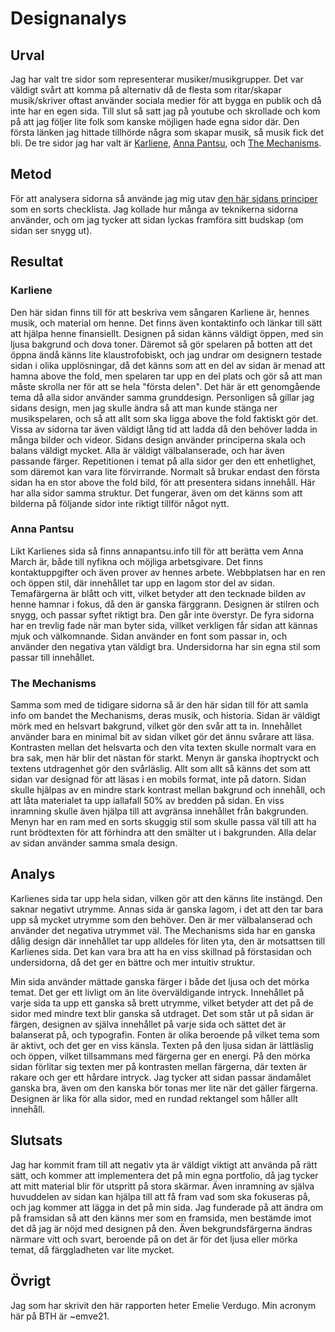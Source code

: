 Designanalys
=======================

Urval
-----------------------
Jag har valt tre sidor som representerar musiker/musikgrupper. Det var väldigt svårt att komma på alternativ då de flesta som ritar/skapar musik/skriver oftast använder sociala medier för att bygga en publik och då inte har en egen sida. Till slut så satt jag på youtube och skrollade och kom på att jag följer lite folk som kanske möjligen hade egna sidor där. Den första länken jag hittade tillhörde några som skapar musik, så musik fick det bli. De tre sidor jag har valt är [Karliene](https://karliene.com/), [Anna Pantsu](https://www.annapantsu.info/), och [The Mechanisms](https://themechanisms.com/).

Metod
-----------------------
För att analysera sidorna så använde jag mig utav [den här sidans principer](https://www.canva.com/learn/design-elements-principles/) som en sorts checklista. Jag kollade hur många av teknikerna sidorna använder, och om jag tycker att sidan lyckas framföra sitt budskap (om sidan ser snygg ut).

Resultat
-----------------------
### Karliene
Den här sidan finns till för att beskriva vem sångaren Karliene är, hennes musik, och material om henne. Det finns även kontaktinfo och länkar till sätt att hjälpa henne finansiellt. Designen på sidan känns väldigt öppen, med sin ljusa bakgrund och dova toner. Däremot så gör spelaren på botten att det öppna ändå känns lite klaustrofobiskt, och jag undrar om designern testade sidan i olika upplösningar, då det känns som att en del av sidan är menad att hamna above the fold, men spelaren tar upp en del plats och gör så att man måste skrolla ner för att se hela "första delen". Det här är ett genomgående tema då alla sidor använder samma grunddesign. Personligen så gillar jag sidans design, men jag skulle ändra så att man kunde stänga ner musikspelaren, och så att allt som ska ligga above the fold faktiskt gör det. Vissa av sidorna tar även väldigt lång tid att ladda då den behöver ladda in många bilder och videor. Sidans design använder principerna skala och balans väldigt mycket. Alla är väldigt välbalanserade, och har även passande färger. Repetitionen i temat på alla sidor ger den ett enhetlighet, som däremot kan vara lite förvirrande. Normalt så brukar endast den första sidan ha en stor above the fold bild, för att presentera sidans innehåll. Här har alla sidor samma struktur. Det fungerar, även om det känns som att bilderna på följande sidor inte riktigt tillför något nytt.

### Anna Pantsu
Likt Karlienes sida så finns annapantsu.info till för att berätta vem Anna March är, både till nyfikna och möjliga arbetsgivare. Det finns kontaktuppgifter och även prover av hennes arbete. Webbplatsen har en ren och öppen stil, där innehållet tar upp en lagom stor del av sidan. Temafärgerna är blått och vitt, vilket betyder att den tecknade bilden av henne hamnar i fokus, då den är ganska färggrann. Designen är stilren och snygg, och passar syftet riktigt bra. Den går inte överstyr. De fyra sidorna har en trevlig fade när man byter sida, villket verkligen får sidan att kännas mjuk och välkomnande. Sidan använder en font som passar in, och använder den negativa ytan väldigt bra. Undersidorna har sin egna stil som passar till innehållet.

### The Mechanisms
Samma som med de tidigare sidorna så är den här sidan till för att samla info om bandet the Mechanisms, deras musik, och historia. Sidan är väldigt mörk med en helsvart bakgrund, vilket gör den svår att ta in. Innehållet använder bara en minimal bit av sidan vilket gör det ännu svårare att läsa. Kontrasten mellan det helsvarta och den vita texten skulle normalt vara en bra sak, men här blir det nästan för starkt. Menyn är ganska ihoptryckt och textens utdragenhet gör den svårläslig. Allt som allt så känns det som att sidan var designad för att läsas i en mobils format, inte på datorn. Sidan skulle hjälpas av en mindre stark kontrast mellan bakgrund och innehåll, och att låta materialet ta upp iallafall 50% av bredden på sidan. En viss inramning skulle även hjälpa till att avgränsa innehållet från bakgrunden. Menyn har en ram med en sorts skuggig stil som skulle passa väl till att ha runt brödtexten för att förhindra att den smälter ut i bakgrunden. Alla delar av sidan använder samma smala design.

Analys
-----------------------
Karlienes sida tar upp hela sidan, vilken gör att den känns lite instängd. Den saknar negativt utrymme. Annas sida är ganska lagom, i det att den tar bara upp så mycket utrymme som den behöver. Den är mer välbalanserad och använder det negativa utrymmet väl. The Mechanisms sida har en ganska dålig design där innehållet tar upp alldeles för liten yta, den är motsattsen till Karlienes sida.
Det kan vara bra att ha en viss skillnad på förstasidan och undersidorna, då det ger en bättre och mer intuitiv struktur.

Min sida använder mättade ganska färger i både det ljusa och det mörka temat. Det ger ett livligt om än lite överväldigande intryck. Innehållet på varje sida ta upp ett ganska så brett utrymme, vilket betyder att det på de sidor med mindre text blir ganska så utdraget. Det som står ut på sidan är färgen, designen av själva innehållet på varje sida och sättet det är balanserat på, och typografin. Fonten är olika beroende på vilket tema som är aktivt, och det ger en viss känsla. Texten på den ljusa sidan är lättläslig och öppen, vilket tillsammans med färgerna ger en energi. På den mörka sidan förlitar sig texten mer på kontrasten mellan färgerna, där texten är rakare och ger ett hårdare intryck. Jag tycker att sidan passar ändamålet ganska bra, även om den kanska bör tonas mer lite när det gäller färgerna. Designen är lika för alla sidor, med en rundad rektangel som håller allt innehåll.

Slutsats
-----------------------
Jag har kommit fram till att negativ yta är väldigt viktigt att använda på rätt sätt, och kommer att implementera det på min egna portfolio, då jag tycker att mitt material blir för utspritt på stora skärmar. Även inramning av själva huvuddelen av sidan kan hjälpa till att få fram vad som ska fokuseras på, och jag kommer att lägga in det på min sida. Jag funderade på att ändra om på framsidan så att den känns mer som en framsida, men bestämde imot det då jag är nöjd med designen på den. Även bekgrundsfärgerna ändras närmare vitt och svart, beroende på on det är för det ljusa eller mörka temat, då färggladheten var lite mycket.

Övrigt
-----------------------
Jag som har skrivit den här rapporten heter Emelie Verdugo. Min acronym här på BTH är ~emve21.

